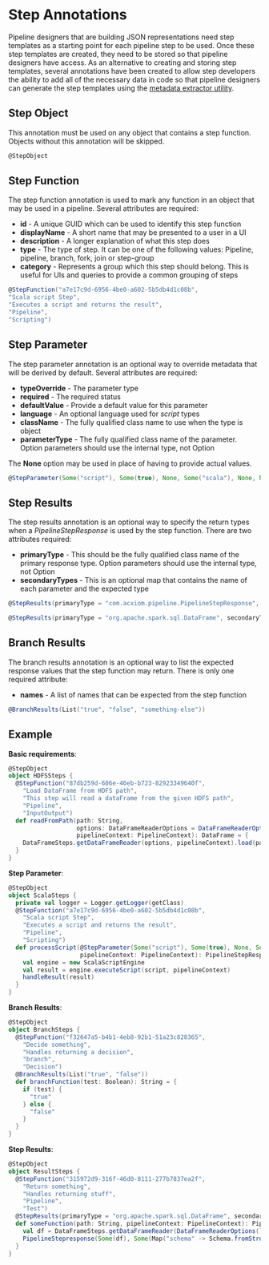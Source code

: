 # Step Annotations
Pipeline designers that are building JSON representations need step templates as a starting point for each pipeline step
to be used. Once these step templates are created, they need to be stored so that pipeline designers have access. As an
alternative to creating and storing step templates, several annotations have been created to allow step developers the 
ability to add all of the necessary data in code so that pipeline designers can generate the step templates using the 
[metadata extractor utility](metadata-extractor.md).

## Step Object
This annotation must be used on any object that contains a step function. Objects without this annotation will be skipped.

```scala
@StepObject
```

## Step Function
The step function annotation is used to mark any function in an object that may be used in a pipeline. Several attributes
are required:

* **id** - A unique GUID which can be used to identify this step function
* **displayName** - A short name that may be presented to a user in a UI
* **description** - A longer explanation of what this step does
* **type** - The type of step. It can be one of the following values: Pipeline, pipeline, branch, fork, join or step-group
* **category** - Represents a group which this step should belong. This is useful for UIs and queries to provide a common grouping of steps

```scala
@StepFunction("a7e17c9d-6956-4be0-a602-5b5db4d1c08b",
"Scala script Step",
"Executes a script and returns the result",
"Pipeline",
"Scripting")
```

## Step Parameter
The step parameter annotation is an optional way to override metadata that will be derived by default. Several attributes
are required:

* **typeOverride** - The parameter type
* **required** - The required status
* **defaultValue** - Provide a default value for this parameter
* **language** - An optional language used for *script* types
* **className** - The fully qualified class name to use when the type is object
* **parameterType** - The fully qualified class name of the parameter. Option parameters should use the internal type, not Option

The **None** option may be used in place of having to provide actual values.

```scala
@StepParameter(Some("script"), Some(true), None, Some("scala"), None, None) script: String
```

## Step Results
The step results annotation is an optional way to specify the return types when a *PipelineStepResponse* is used by the
step function. There are two attributes required:

* **primaryType** - This should be the fully qualified class name of the primary response type. Option parameters should use the internal type, not Option
* **secondaryTypes** - This is an optional map that contains the name of each parameter and the expected type

```scala
@StepResults(primaryType = "com.acxiom.pipeline.PipelineStepResponse", secondaryTypes = None)
```

```scala
@StepResults(primaryType = "org.apache.spark.sql.DataFrame", secondaryTypes = Map("schema" -> "com.acxiom.pipeline.steps.Schema"))
```

## Branch Results
The branch results annotation is an optional way to list the expected response values that the step function may return.
There is only one required attribute:

* **names** - A list of names that can be expected from the step function

```scala
@BranchResults(List("true", "false", "something-else"))
```

## Example

**Basic requirements**:
```scala
@StepObject
object HDFSSteps {
  @StepFunction("87db259d-606e-46eb-b723-82923349640f",
    "Load DataFrame from HDFS path",
    "This step will read a dataFrame from the given HDFS path",
    "Pipeline",
    "InputOutput")
  def readFromPath(path: String,
                   options: DataFrameReaderOptions = DataFrameReaderOptions(),
                   pipelineContext: PipelineContext): DataFrame = {
    DataFrameSteps.getDataFrameReader(options, pipelineContext).load(path)
  }
}
```

**Step Parameter**:
```scala
@StepObject
object ScalaSteps {
  private val logger = Logger.getLogger(getClass)
  @StepFunction("a7e17c9d-6956-4be0-a602-5b5db4d1c08b",
    "Scala script Step",
    "Executes a script and returns the result",
    "Pipeline",
    "Scripting")
  def processScript(@StepParameter(Some("script"), Some(true), None, Some("scala"), None, None) script: String,
                    pipelineContext: PipelineContext): PipelineStepResponse = {
    val engine = new ScalaScriptEngine
    val result = engine.executeScript(script, pipelineContext)
    handleResult(result)
  }
}
```

**Branch Results**:
```scala
@StepObject
object BranchSteps {
  @StepFunction("f32647a5-b4b1-4eb8-92b1-51a23c828365",
    "Decide something",
    "Handles returning a decision",
    "branch",
    "Decision")
  @BranchResults(List("true", "false"))
  def branchFunction(test: Boolean): String = {
    if (test) {
      "true"
    } else {
      "false"
    } 
  }
}
```

**Step Results**:
```scala
@StepObject
object ResultSteps {
  @StepFunction("315972d9-316f-46d0-8111-277b7837ea2f",
    "Return something",
    "Handles returning stuff",
    "Pipeline",
    "Test")
  @StepResults(primaryType = "org.apache.spark.sql.DataFrame", secondaryTypes = Map("schema" -> "com.acxiom.pipeline.steps.Schema"))
  def someFunction(path: String, pipelineContext: PipelineContext): PipelineStepResponse = {
    val df = DataFrameSteps.getDataFrameReader(DataFrameReaderOptions(), pipelineContext).load(path)
    PipelineStepresponse(Some(df), Some(Map("schema" -> Schema.fromStructType(df.schema))))
  }
}
```

